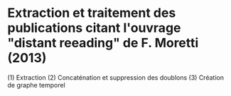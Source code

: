 # Extraction et traitement des publications citant l'ouvrage "distant reeading" de F. Moretti (2013)
(1) Extraction
(2) Concaténation et suppression des doublons
(3) Création de graphe temporel
